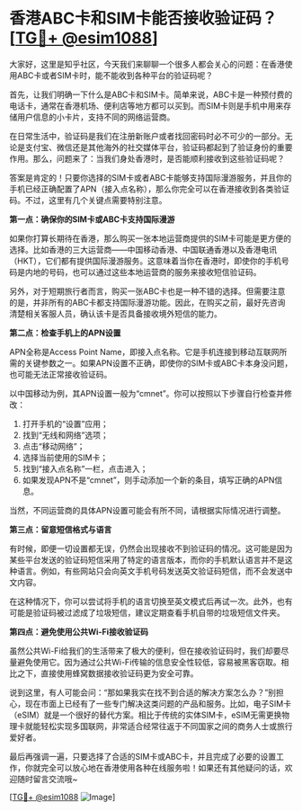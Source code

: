 # 香港ABC卡和SIM卡能否接收验证码？[[TG💪+ @esim1088](https://t.me/s/esim1088)]

大家好，这里是知乎社区，今天我们来聊聊一个很多人都会关心的问题：在香港使用ABC卡或者SIM卡时，能不能收到各种平台的验证码呢？

首先，让我们明确一下什么是ABC卡和SIM卡。简单来说，ABC卡是一种预付费的电话卡，通常在香港机场、便利店等地方都可以买到。而SIM卡则是手机中用来存储用户信息的小卡片，支持不同的网络运营商。

在日常生活中，验证码是我们在注册新账户或者找回密码时必不可少的一部分。无论是支付宝、微信还是其他海外的社交媒体平台，验证码都起到了验证身份的重要作用。那么，问题来了：当我们身处香港时，是否能顺利接收到这些验证码呢？

答案是肯定的！只要你选择的SIM卡或者ABC卡能够支持国际漫游服务，并且你的手机已经正确配置了APN（接入点名称），那么你完全可以在香港接收到各类验证码。不过，这里有几个关键点需要特别注意。

**第一点：确保你的SIM卡或ABC卡支持国际漫游**

如果你打算长期待在香港，那么购买一张本地运营商提供的SIM卡可能是更方便的选择。比如香港的三大运营商——中国移动香港、中国联通香港以及香港电讯（HKT），它们都有提供国际漫游服务。这意味着当你在香港时，即使你的手机号码是内地的号码，也可以通过这些本地运营商的服务来接收短信验证码。

另外，对于短期旅行者而言，购买一张ABC卡也是一种不错的选择。但需要注意的是，并非所有的ABC卡都支持国际漫游功能。因此，在购买之前，最好先咨询清楚相关客服人员，确认该卡是否具备接收境外短信的能力。

**第二点：检查手机上的APN设置**

APN全称是Access Point Name，即接入点名称。它是手机连接到移动互联网所需的关键参数之一。如果APN设置不正确，即使你的SIM卡或ABC卡本身没问题，也可能无法正常接收验证码。

以中国移动为例，其APN设置一般为“cmnet”。你可以按照以下步骤自行检查并修改：

1. 打开手机的“设置”应用；
2. 找到“无线和网络”选项；
3. 点击“移动网络”；
4. 选择当前使用的SIM卡；
5. 找到“接入点名称”一栏，点击进入；
6. 如果发现APN不是“cmnet”，则手动添加一个新的条目，填写正确的APN信息。

当然，不同运营商的具体APN设置可能会有所不同，请根据实际情况进行调整。

**第三点：留意短信格式与语言**

有时候，即便一切设置都无误，仍然会出现接收不到验证码的情况。这可能是因为某些平台发送的验证码短信采用了特定的语言版本，而你的手机默认语言并不是这种语言。例如，有些网站只会向英文手机号码发送英文验证码短信，而不会发送中文内容。

在这种情况下，你可以尝试将手机的语言切换至英文模式后再试一次。此外，也有可能是验证码被过滤成了垃圾短信，建议定期查看手机自带的垃圾短信文件夹。

**第四点：避免使用公共Wi-Fi接收验证码**

虽然公共Wi-Fi给我们的生活带来了极大的便利，但在接收验证码时，我们却要尽量避免使用它。因为通过公共Wi-Fi传输的信息安全性较低，容易被黑客窃取。相比之下，直接使用蜂窝数据接收验证码更为安全可靠。

说到这里，有人可能会问：“那如果我实在找不到合适的解决方案怎么办？”别担心，现在市面上已经有了一些专门解决这类问题的产品和服务。比如，电子SIM卡（eSIM）就是一个很好的替代方案。相比于传统的实体SIM卡，eSIM无需更换物理卡就能轻松实现多国联网，非常适合经常往返于不同国家之间的商务人士或旅行爱好者。

最后再强调一遍，只要选择了合适的SIM卡或ABC卡，并且完成了必要的设置工作，你就完全可以放心地在香港使用各种在线服务啦！如果还有其他疑问的话，欢迎随时留言交流哦~

[[TG💪+ @esim1088](https://t.me/s/esim1088) ![Image](https://i.postimg.cc/4NQfJmqS/Snipaste-2025-05-13-00-14-12.png)]